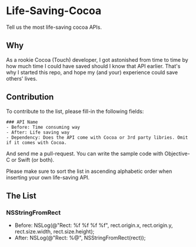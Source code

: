 Life-Saving-Cocoa
=================

Tell us the most life-saving cocoa APIs.

## Why
As a rookie Cocoa (Touch) developer, I got astonished from time to time by how much time I could have saved should I know that API earlier. That's why I started this repo, and hope my (and your) experience could save others' lives.

## Contribution
To contribute to the list, please fill-in the following fields:

```
### API Name
- Before: Time consuming way
- After: Life saving way
- Dependency: Does the API come with Cocoa or 3rd party libries. Omit if it comes with Cocoa.
```

And send me a pull-request. You can write the sample code with Objective-C or Swift (or both). 

Please make sure to sort the list in ascending alphabetic order when inserting your own life-saving API.

## The List
### NSStringFromRect
- Before: NSLog(@"Rect: %f %f %f %f", rect.origin.x, rect.origin.y, rect.size.width, rect.size.height);
- After: NSLog(@"Rect: %@", NSStringFromRect(rect));

